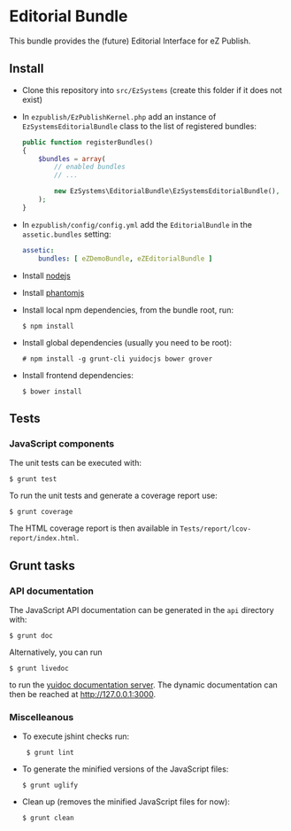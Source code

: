 # Editorial Bundle

This bundle provides the (future) Editorial Interface for eZ Publish.

## Install

* Clone this repository into `src/EzSystems` (create this folder if it does not
  exist)
* In `ezpublish/EzPublishKernel.php` add an instance of
  `EzSystemsEditorialBundle` class to the list of registered bundles:
    ```php
    public function registerBundles()
    {
        $bundles = array(
            // enabled bundles
            // ...

            new EzSystems\EditorialBundle\EzSystemsEditorialBundle(),
        );
    }
    ```
* In `ezpublish/config/config.yml` add the `EditorialBundle` in the
  `assetic.bundles` setting:

    ```yml
    assetic:
        bundles: [ eZDemoBundle, eZEditorialBundle ]
    ```
* Install [nodejs](http://nodejs.org/)
* Install [phantomjs](http://phantomjs.org)
* Install local npm dependencies, from the bundle root, run:
  ```
  $ npm install
  ```
* Install global dependencies (usually you need to be root):
  ```
  # npm install -g grunt-cli yuidocjs bower grover
  ```
* Install frontend dependencies:
  ```
  $ bower install
  ```

## Tests

### JavaScript components

The unit tests can be executed with:
```
$ grunt test
``` 

To run the unit tests and generate a coverage report use:
```
$ grunt coverage
```

The HTML coverage report is then available in
`Tests/report/lcov-report/index.html`.

## Grunt tasks

### API documentation

The JavaScript API documentation can be generated in the `api` directory with:

```
$ grunt doc
```
Alternatively, you can run
```
$ grunt livedoc
```
to run the [yuidoc documentation
server](http://yui.github.io/yuidoc/args/index.html#server). The dynamic
documentation can then be reached at http://127.0.0.1:3000.

### Miscelleanous

* To execute jshint checks run:
  ```
   $ grunt lint
   ```
* To generate the minified versions of the JavaScript files:
  ```
  $ grunt uglify
  ```
* Clean up (removes the minified JavaScript files for now):
  ```
  $ grunt clean
 ```

